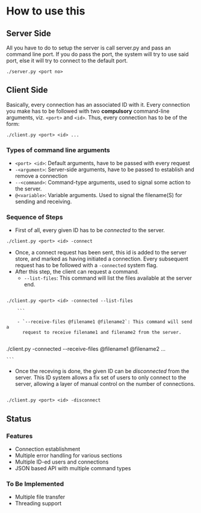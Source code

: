 # How to use this 

## Server Side

All you have to do to setup the server is call server.py and pass an <optional>
command line port. If you do pass the port, the system will try to use said
port, else it will try to connect to the default port.

```
./server.py <port no>
```

## Client Side

Basically, every connection has an associated ID with it. Every connection you
make has to be followed with two **compulsory** command-line arguments, viz. `<port>` and `<id>`.
Thus, every connection has to be of the form:

```
./client.py <port> <id> ...
```

### Types of command line arguments

- `<port> <id>`: Default arguments, have to be passed with every request
- `-<argument>`: Server-side arguments, have to be passed to establish and
  remove a connection
- `--<command>`: Command-type arguments, used to signal some action to the
  server.
- `@<variable>`: Variable arguments. Used to signal the filename(S) for sending
  and receiving.


### Sequence of Steps

- First of all, every given ID has to be _connected_ to the server. 
```
./client.py <port> <id> -connect
```
- Once, a connect request has been sent, this id is added to the server store,
  and marked as having initiated a connection. Every subsequent request has to
  be followed with a `-connected` system flag. 
- After this step, the client can request a command.
    - `--list-files`: This command will list the files available at the server
      end.
```

./client.py <port> <id> -connected --list-files

    ```
    
    - `--receive-files @filename1 @filename2`: This command will send a
      request to receive filename1 and filename2 from the server.
    
```

./client.py <port> <id> -connected --receive-files @filename1 @filename2 ...

    ```
- Once the receving is done, the given ID can be _disconnected_ from the server.
  This ID system allows a fix set of users to only connect to the server,
  allowing a layer of manual control on the number of connections.

```

./client.py <port> <id> -disconnect

```

## Status

### Features

- Connection establishment
- Multiple error handling for various sections
- Multiple ID-ed users and connections
- JSON based API with multiple command types

### To Be Implemented

- Multiple file transfer 
- Threading support

